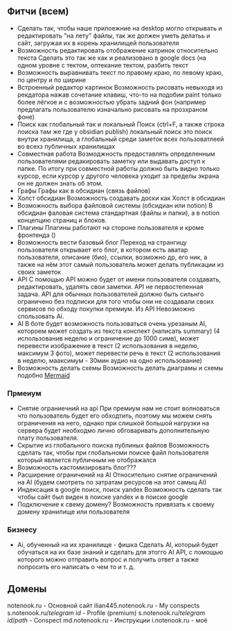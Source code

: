 ## Фитчи (всем)
- Сделать так, чтобы наше прилоежние на desktop могло открывать и редактировать "на лету" файлы, так же должен уметь делатьь и сайт, загружая их в корень хранилищей пользователя
- Возможность редактировать отображение катринок относительно текста
	Сделать это так же как и реализовано в google docs (на одном уровне с тектом, оптекание тектом, разбить текст
- Возможность выравнивать текст по правому краю, по левому краю, по центру и по ширине
- Встроенный редактор картинок
	Возможность рисовать невыходя из рекдатора нажав сочетание клавиш, что-то на подобии paint только более лёгкое и с возможностью убрать задний фон (например предлагать пользователю изначально рисовать на прозхраном фоне)
- Поиск как глобальный так и локальный
	Поиск (ctrl+F, а также строка поиска там же где у obsidian publish) локальный поиск это поиск внутри хранилища, а глобальный среди заметок всех пользоватлеей во всехз публичных хранилищах
- Совместная работа
	Возмоджность предоставлять определенным пользователями редакировать заметку или выдавать доступ к папке. По итогу при  совместной работы должно быть видно только курсор, если курсор у другого человека уходит за пределы экрана он не должен знать об этом.
- Графы
	Графы как в обсидиан (связь файлов)
- Холст обсидиан
	Возможность создавать доски как Холст в обсидиан
- Возможность выбора файловой системы (обсидиан или notion)
	В обсидиан фаловая система стандартная (файлы и папки), а в notion концепцию страниц и блоков.
- Плагины
	Плагины работают на стороне пользователя и  кроме фронтенда ()
- Возможность вести базовый блог
	Переход на странгицу пользователя открывает его блог, в котором есть аватар пользователя, описание (био), ссылки, возможно др, его ник, а также на нём этот самый пользователь может делать публикации из своих заметок
- API
	С помощью API можно будет от имени пользователя создавать, редактировать, удалять свои заметки. API не первостепенная задача. API для обычных пользователей должно быть сильнго ограничено без подписки для того чтобы они не создавали своих сервисов по обходу покупки премиум. Из API Невозможно спользовать Ai.
- AI
	В боте будет возможность пользоваться очень урезаным AI, котороем может создать из текста конспект (написать summary) (4 использованив неделю и ограничение до 1000 симв), может перевести изображение в текст (2 использования в неделю, максимум 3 фото), может перевести речь в текст (2 использования в неделю, мааксимум - 30мин аудио на одно использование)
- Возможность делать схемы
	Возможность делать диаграмы и схемы подобно [Mermaid](https://mermaid.js.org/)
### Прмеиум
- Снятие ограниечний на api
	При премиум нам не стоит волноваться что пользователь будет его обходтить, поэтому мы можем снять ограничения на него, однако при слишкой большой нагрузки на сервера будет необходмо лично обговаривать дополнительную плату пользователя.
- Скрытие из глобального поиска публиных файлов
	Возможность сделать так, чтобы при глобальноми поиске файл пользователя который является публичным не отображался
- Возможность кастомизировать блог???
- Расширение ограничений на AI
	Относительно снятие ограничений на AI (будем смотреть по затратам ресурсов на этот самыц AI)
- Индексация в google поиск, поиск yandex
	Возможность сделать так чтобы сайт  был виден в поиске yandex и в поиске google
- Подключение к свему домену?
	Возможность привязать к своему домену хранилище или пользователя
### Бизнесу
- Ai, обученный на их хранилище - фишка
	Сделать AI, который будет обучаться на их базе знаний и сделать для этогго AI API, с помощью которого можно отправить вопрос и получить ответ а также попросить его написать о чем то и т. д.
 
## Домены
notenook.ru - Основной сайт
ilian445.notenook.ru - My conspects
s.notenook.ru/_telegram id_ - Profile (premium)
s.notenook.ru/_telegram id_/_path_ - Conspect
md.notenook.ru - Инструкции
i.notenook.ru - моё
